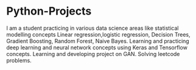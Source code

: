 # Python-Projects
I am a student practicing in various data science areas like statistical modelling concepts Linear regression,logistic regression, Decision Trees, Gradient Boosting, Random Forest, Naive Bayes.
Learning and practicing deep learning and neural network concepts using Keras and Tensorflow concepts.
Learning and developing project on GAN.
Solving leetcode problems.
